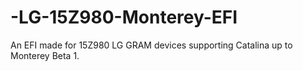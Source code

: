 # -LG-15Z980-Monterey-EFI
An EFI made for 15Z980 LG GRAM devices supporting Catalina up to Monterey Beta 1.
